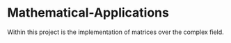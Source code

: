 # Mathematical-Applications
Within this project is the implementation of matrices over the complex field.
